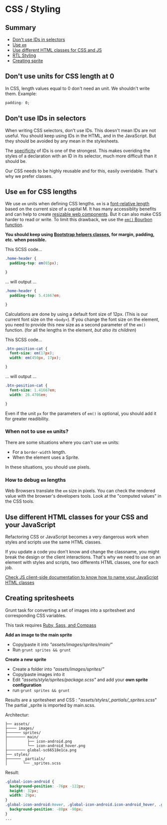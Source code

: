 # CSS / Styling

## Summary

- [Don't use IDs in selectors](#dont-use-ids-in-selectors)
- [Use `em`](#use-em-for-css-lengths)
- [Use different HTML classes for CSS and JS](#use-different-html-classes-for-your-css-and-your-javascript)
- [RTL Styling](#rtl-styling)
- [Creating sprite](#creating-spritesheets)

## Don't use units for CSS length at 0

In CSS, length values equal to 0 don't need an unit. We shouldn't write them. Example:
```css
padding: 0;
```

## Don't use IDs in selectors

When writing CSS selectors, don't use IDs. This doesn't mean IDs are not useful. You should keep using IDs in the HTML, and in the JavaScript. But they should be avoided by any mean in the stylesheets.

The [specificity](http://www.w3.org/TR/selectors/#specificity) of IDs is one of the strongest. This makes overiding the styles of a declaration with an ID in its selector, much more difficult than it should be.

Our CSS needs to be highly reusable and for this, easily overidable. That's why we prefer classes.

## Use `em` for CSS lengths

We use `em` units when defining CSS lengths. `em` is a [font-relative length](https://developer.mozilla.org/en-US/docs/Web/CSS/length#Font-relative_lengths) based on the current size of a capital M. It has many accessiblity benefits and can help to create [resizable web components](https://medium.com/front-end-development/8f433689736f). But it can also make CSS harder to read or write. To limit this drawback, we use the [`em()` Bourbon function](http://bourbon.io/docs/#px-to-em).

**You should keep using [Bootstrap helpers classes](http://getbootstrap.com/css/#less-mixins-utility), for margin, padding, etc. when possible.**

This SCSS code…
```scss
.home-header {
  padding-top: em(65px);

}
```
… will output …
```css
.home-header {
  padding-top: 5.41667em;

}
```

Calculations are done by using a default font size of 12px. (This is our current font size on the `<body>`). If you change the font size on the element, you need to provide this new size as a second parameter of the `em()` function. (for all the lengths in the element, *but also its children*)

This SCSS code…
```scss
.btn-position-cat {
  font-size: em(17px);
  width: em(450px, 17px);

}
```
… will output …
```css
.btn-position-cat {
  font-size: 1.41667em;
  width: 26.4706em;

}
```

Even if the unit `px` for the parameters of `em()` is optional, you should add it for greater readibility.

### When not to use `em` units?

There are some situations where you can't use `em` units:

- For a `border-width` length.
- When the element uses a Sprite.

In these situations, you should use pixels.

### How to debug `em` lengths

Web Browsers translate the `em` size in pixels. You can check the rendered value with the browser's developers tools. Look at the "computed values" in the CSS tools.


## Use different HTML classes for your CSS and your JavaScript

Refactoring CSS or JavaScript becomes a very dangerous work when styles and scripts use the same HTML classes.

If you update a code you don't know and change the classname, you might break the design or the client interactions. That's why we need to use on an element with styles and scripts, two differents HTML classes, one for each job.

[Check JS client-side documentation to know how to name your JavaScript HTML classes](https://github.com/viadeo/viadeo-webapp/blob/develop/docs/client-side-js.md#how-to-name-html-classes-used-for-javascript)

## Creating spritesheets

Grunt task for converting a set of images into a spritesheet and corresponding CSS variables.

This task requires [Ruby, Sass, and Compass](https://github.com/gruntjs/grunt-contrib-compass)

**Add an image to the main sprite**
  * Copy/paste it into *"assets/images/sprites/main/"*
  * Run `grunt sprites && grunt`

**Create a new sprite**
  * Create a folder into *"assets/images/sprites/"*
  * Copy/paste images into it
  * Edit *"assets/style/sprites/package.scss"* and add your **own sprite configuration**
  * run `grunt sprites && grunt`

Results are a spritesheet and CSS : "*assets/styles/_partials/_sprites.scss*"
The partial _sprite is imported by main.scss.

Architectur:
```
├── assets/
├──── images/
├────── sprites/
├──────── main/
│         ├── icon-android.png
│         └── icon-android_hover.png
├──────── global-sc66518e1ca.png
├── styles/
├────── _partials/
│       └── _sprites.scss

```

Result:
```css
.global-icon-android {
  background-position: -76px -122px;
  height: 32px;
  width: 29px;
}
.global-icon-android:hover, .global-icon-android.icon-android_hover, .global-icon-android.icon-android-hover {
  background-position: -80px -90px;
}
...
```
